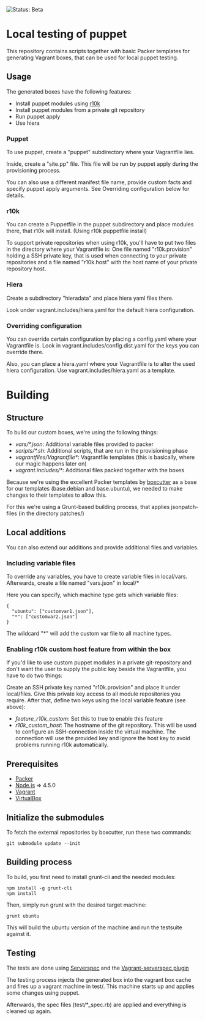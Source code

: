 ![Status: Beta](https://img.shields.io/badge/Status-Beta-yellow.svg)
# Local testing of puppet

This repository contains scripts together with basic Packer templates for
generating Vagrant boxes, that can be used for local puppet testing.

## Usage

The generated boxes have the following features:

* Install puppet modules using [r10k](https://github.com/puppetlabs/r10k)
* Install puppet modules from a private git repository
* Run puppet apply
* Use hiera

### Puppet

To use puppet, create a "puppet" subdirectory where your 
Vagrantfile lies.
 
Inside, create a "site.pp" file. This file will be run by puppet apply 
during the provisioning process.

You can also use a different manifest file name, provide custom facts 
and specify puppet apply arguments. See Overriding configuration 
below for details.

### r10k

You can create a Puppetfile in the puppet subdirectory and place 
modules there, that r10k will install. (Using r10k puppetfile install)

To support private repositories when using r10k, you'll have to put
two files in the directory where your Vagrantfile is: One file named
"r10k.provision" holding a SSH private key, that is used when
connecting to your private repositories and a file named "r10k.host"
with the host name of your private repository host.

### Hiera

Create a subdirectory "hieradata" and place hiera yaml files there. 

Look under vagrant.includes/hiera.yaml for the default hiera 
configuration.

### Overriding configuration

You can override certain configuration by placing a config.yaml where
your Vagrantfile is. Look in vagrant.includes/config.dist.yaml for the
keys you can override there.

Also, you can place a hiera.yaml where your Vagrantfile is to alter
the used hiera configuration. Use vagrant.includes/hiera.yaml as a 
template.

# Building

## Structure

To build our custom boxes, we're using the following things:

* _vars/*.json_: Additional variable files provided to packer
* _scripts/*.sh_: Additional scripts, that are run in the provisioning phase
* _vagrantfiles/Vagrantfile*_: Vagrantfile templates (this is basically, 
where our magic happens later on)
* _vagrant.includes/*_: Additional files packed together with the boxes

Because we're using the excellent Packer templates by 
[boxcutter](https://github.com/boxcutter) as a base for our templates
(base.debian and base.ubuntu), we needed to make changes to their 
templates to allow this.

For this we're using a Grunt-based building process, that applies
jsonpatch-files (in the directory patches/)

## Local additions

You can also extend our additions and provide additional files and
variables.

### Including variable files

To override any variables, you have to create variable files in 
local/vars. Afterwards, create a file named "vars.json" in local/* 

Here you can specify, which machine type gets which variable files:

    {
      "ubuntu": ["customvar1.json"],
      "*": ["customvar2.json"]
    }

The wildcard "*" will add the custom var file to all machine types.

### Enabling r10k custom host feature from within the box

If you'd like to use custom puppet modules in a private git-repository
and don't want the user to supply the public key beside the Vagrantfile,
you have to do two things:

Create an SSH private key named "r10k.provision" and place it under 
local/files. Give this private key access to all module repositories
you require. After that, define two keys using the local variable
feature (see above):

* _feature_r10k_custom_: Set this to true to enable this feature
* _r10k_custom_host_: The hostname of the git repository. This will be
used to configure an SSH-connection inside the virtual machine. The 
connection will use the provided key and ignore the host key to avoid
problems running r10k automatically.

## Prerequisites

* [Packer](https://packer.io)
* [Node.js](https://nodejs.org) => 4.5.0
* [Vagrant](https://vagrantup.com)
* [VirtualBox](https://virtualbox.org)

## Initialize the submodules

To fetch the external repositories by boxcutter, run these two commands:

    git submodule update --init 

## Building process

To build, you first need to install grunt-cli and the needed modules:

    npm install -g grunt-cli
    npm install

Then, simply run grunt with the desired target machine:

    grunt ubuntu

This will build the ubuntu version of the machine and run the testsuite
against it.

## Testing

The tests are done using [Serverspec](http://serverspec.org/) and the
[Vagrant-serverspec plugin](https://github.com/jvoorhis/vagrant-serverspec)

The testing process injects the generated box into the vagrant box
cache and fires up a vagrant machine in test/. This machine starts up
and applies some changes using puppet.

Afterwards, the spec files (test/*_spec.rb) are applied and everything
is cleaned up again.